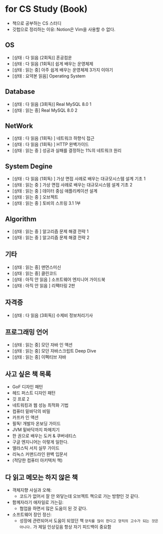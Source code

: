 # for CS Study (Book)

- 책으로 공부하는 CS 스터디
- 깃헙으로 정리하는 이유: Notion은 Vim을 사용할 수 없다.

## OS

- [상태 : 다 읽음 (2회독)] 혼공컴운
- [상태 : 다 읽음 (1회독)] 쉽게 배우는 운영체제
- [상태 : 읽는 중] 아주 쉽게 배우는 운영체제 3가지 이야기
- [상태 : 요약본 읽음] Operating System

## Database

- [상태 : 다 읽음 (3회독)] Real MySQL 8.0 1
- [상태 : 읽는 중] Real MySQL 8.0 2

## NetWork

- [상태 : 다 읽음 (1회독) ] 네트워크 하향식 접근
- [상태 : 다 읽음 (1회독) ] HTTP 완벽가이드
- [상태 : 읽는 중 ] 성공과 실패를 결정하는 1%의 네트워크 원리

## System Degine

- [상태 : 다 읽음 (1회독) ] 가상 면접 사례로 배우는 대규모시스템 설계 기초 1
- [상태 : 읽는 중 ] 가상 면접 사례로 배우는 대규모시스템 설계 기초 2
- [상태 : 읽는 중 ] 데이터 중심 애플리케이션 설계
- [상태 : 읽는 중 ] 오브젝트
- [상태 : 읽는 중 ] 토비의 스프링 3.1 1부

## Algorithm

- [상태 : 읽는 중 ] 알고리즘 문제 해결 전략 1
- [상태 : 읽는 중 ] 알고리즘 문제 해결 전략 2

## 기타

- [상태 : 읽는 중] 맨먼스미신
- [상태 : 읽는 중] 클린코드
- [상태 : 아직 안 읽음 ] 소프트웨어 엔지니어 가이드북
- [상태 : 아직 안 읽음 ] 리팩터링 2판

## 자격증

- [상태 : 다 읽음 (3회독)] 수제비 정보처리기사

## 프로그래밍 언어

- [상태 : 읽는 중] 모던 자바 인 액션
- [상태 : 읽는 중] 모던 자바스크립트 Deep Dive
- [상태 : 읽는 중] 이펙티브 자바

## 사고 싶은 책 목록

- GoF 디자인 패턴
- 헤드 퍼스트 디자인 패턴
- 깃 프로 2
- 네트워킹과 웹 성능 최적화 기법
- 컴퓨터 밑바닥의 비밀
- 카프카 인 액션
- 필독! 개발자 온보딩 가이드
- JVM 밑바닥까지 파헤치기
- 한 권으로 배우는 도커 & 쿠버네티스
- 구글 엔지니어는 이렇게 일한다.
- 엘라스틱 서치 실무 가이드
- 리눅스 커맨드라인 완벽 입문서
- (적당한 컴퓨터 아키텍처 책)

## 다 읽고 메모는 하지 않은 책

- 객체지향 사실과 오해:
  - 코드가 없어서 잘 안 와닿는데 오브젝트 책으로 가는 방향인 것 같다.
- 함께자라기 애자일로 가는길:
  - 협업을 하면서 많은 도움이 된 것 같다.
- 소프트웨어 장인 정신:
  - 성장에 관련되어서 도움이 되었던 책 `양치를 많이 한다고 양치의 고수가 되는 것은 아니다.` 가 제일 인상깊음 항상 자기 피드백이 중요함
